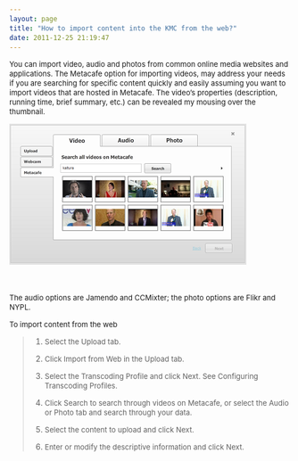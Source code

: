 ```yaml
---
layout: page
title: "How to import content into the KMC from the web?"
date: 2011-12-25 21:19:47
---
```


<span style="font-size: small;">You can import video, audio and photos from common online media websites and applications. The Metacafe option for importing videos, may address your needs if you are searching for specific content quickly and easily assuming you want to import videos that are hosted in Metacafe. The video’s properties (description, running time, brief summary, etc.) can be revealed my mousing over the thumbnail.</span>

<span style="font-family: times new roman,times; font-size: small;"><img src="../../assets/114">

<span style="font-family: times new roman,times; font-size: small;"><br /></span>

<span style="font-size: small;">The audio options are Jamendo and CCMixter; the photo options are Flikr and NYPL.</span>

<p class="mce-procedure">
  <span style="font-size: small;">To import content from the web</span>
</p>

> 1.  <span style="font-size: small;">Select the Upload tab. </span>
> 
> 2.  <span style="font-size: small;">Click Import from Web in the Upload tab.</span>
> 
> 3.  <span style="font-size: small;">Select the Transcoding Profile and click Next. See Configuring Transcoding Profiles. </span>
> 
> 4.  <span style="font-size: small;">Click Search to search through videos on Metacafe, or select the Audio or Photo tab and search through your data.</span>
> 
> 5.  <span style="font-size: small;">Select the content to upload and click Next.</span>
> 
> 6.  <span style="font-size: small;">Enter or modify the descriptive information and click Next.</span>

<span style="font-family: times new roman,times; font-size: small;"><br /></span>